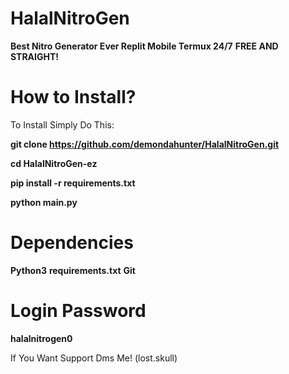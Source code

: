 # HalalNitroGen
__Best Nitro Generator Ever Replit Mobile Termux 24/7__
__FREE AND STRAIGHT!__

# How to Install?

To Install Simply Do This:

**git clone https://github.com/demondahunter/HalalNitroGen.git**

**cd HalalNitroGen-ez**

**pip install -r requirements.txt**

**python main.py**


# Dependencies
**Python3**
**requirements.txt**
**Git**

# Login Password
__halalnitrogen0__

If You Want Support Dms Me! (lost.skull)
